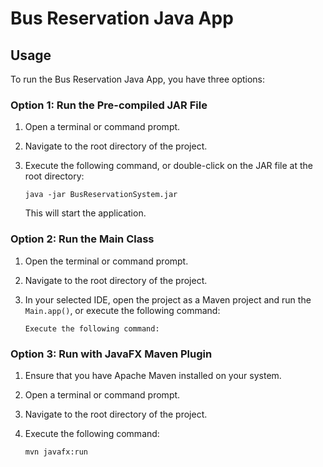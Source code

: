 # Bus Reservation Java App

## Usage
To run the Bus Reservation Java App, you have three options:
### Option 1: Run the Pre-compiled JAR File
1. Open a terminal or command prompt.

2. Navigate to the root directory of the project.

3. Execute the following command, or double-click on the JAR file at the root directory:
    ```shell
    java -jar BusReservationSystem.jar
    ```
    This will start the application.

### Option 2: Run the Main Class

1. Open the terminal or command prompt.

2. Navigate to the root directory of the project.

3. In your selected IDE, open the project as a Maven project and run the `Main.app()`, or execute the following command:
    ```shell
   Execute the following command:
   ```
   
### Option 3:  Run with JavaFX Maven Plugin
1. Ensure that you have Apache Maven installed on your system.

2. Open a terminal or command prompt.

3. Navigate to the root directory of the project.

4. Execute the following command:
    ```shell
    mvn javafx:run
    ```
   